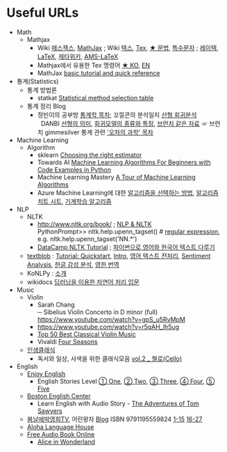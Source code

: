 # Useful URLs
* Math
  + Mathjax
    - Wiki [매스잭스](https://ko.wikipedia.org/wiki/매스잭스), [MathJax](https://en.wikipedia.org/wiki/MathJax) ; Wiki [텍스](https://ko.wikipedia.org/wiki/TeX), [Tex](https://en.wikipedia.org/wiki/TeX), [★ 문법](https://ko.wikipedia.org/wiki/위키백과:TeX_문법), [특수문자](https://zetawiki.com/wiki/TeX_특수문자) ; [레이텍](https://ko.wikipedia.org/wiki/LaTeX), [LaTeX](https://en.wikipedia.org/wiki/LaTeX), [제타위키](https://zetawiki.com/wiki/LaTeX), [AMS-LaTeX](https://en.wikipedia.org/wiki/AMS-LaTeX)
    - Mathjax에서 유용한 Tex 명령어 [★ KO](https://www.onemathematicalcat.org/MathJaxDocumentation/MathJaxKorean/TeXSyntax_ko.html), [EN](https://www.onemathematicalcat.org/MathJaxDocumentation/TeXSyntax.htm)
    - MathJax [basic tutorial and quick reference](https://math.meta.stackexchange.com/questions/5020/mathjax-basic-tutorial-and-quick-reference)
* 통계(Statistics)
  + 통계 방법론
    - statkat [Statistical method selection table](http://www.statkat.com/stattest_overview.php)
  + 통계 정리 Blog
    - 정빈이의 공부방 [통계학 목차](https://nate9389.tistory.com/1641?category=1044821); 꼬낄콘의 분석일지 [선형 회귀분석](https://kkokkilkon.tistory.com/77?category=640119)<Br> &nbsp; DANBI [선형의 의미](https://brunch.co.kr/@gimmesilver/18), [회귀모델의 종류와 특징](https://danbi-ncsoft.github.io/study/2018/05/04/study-regression_model_summary.html), [브런치 같은 자료](https://brunch.co.kr/@gimmesilver/38) ☞ 브런치 gimmesilver 통계 관련 ['오차의 과학' 목차](https://brunch.co.kr/magazine/error-science)
* Machine Learning
  + Algorithm
    - sklearn [Choosing the right estimator](https://scikit-learn.org/stable/tutorial/machine_learning_map/index.html)
    - Towards AI [Machine Learning Algorithms For Beginners with Code Examples in Python](https://medium.com/towards-artificial-intelligence/machine-learning-algorithms-for-beginners-with-python-code-examples-ml-19c6afd60daa?source=friends_link&sk=f9b9a1d94deb3830ffad1638530e076e)
    - Machine Learning Mastery [A Tour of Machine Learning Algorithms](https://machinelearningmastery.com/a-tour-of-machine-learning-algorithms/)
    - Azure Machine Learning에 대한 [알고리즘을 선택하는 방법](https://docs.microsoft.com/ko-kr/azure/machine-learning/how-to-select-algorithms), [알고리즘 치트 시트](https://docs.microsoft.com/ko-kr/azure/machine-learning/algorithm-cheat-sheet), [기계학습 알고리즘](https://docs.microsoft.com/ko-kr/azure/machine-learning/algorithm-module-reference/boosted-decision-tree-regression)
* NLP
  + NLTK
    - http://www.nltk.org/book/ ; [NLP & NLTK](https://cheatography.com/murenei/cheat-sheets/natural-language-processing-with-python-and-nltk/)  
      PythonPrompt>> nltk.help.upenn_tagset()  # [regular expression](http://www.nltk.org/book/ch05.html), e.g. nltk.help.upenn_tagset('NN.*')
    - [DataCamp NLTK Tutorial](https://www.datacamp.com/community/tutorials/text-analytics-beginners-nltk) ; [파이썬으로 영어와 한국어 텍스트 다루기](https://www.lucypark.kr/courses/2015-dm/text-mining.html)
  + [textblob](https://textblob.readthedocs.io/en/dev/) : [Tutorial: Quickstart](https://textblob.readthedocs.io/en/dev/quickstart.html), [Intro](https://towardsdatascience.com/having-fun-with-textblob-7e9eed783d3f), [영어 텍스트 전처리](https://data-newbie.tistory.com/206), [Sentiment Analysis](https://www.datasciencelearner.com/sentiment-analysis-python-library-textblob/), [한글 감성 분석](https://anpigon.github.io/blog/kr/@anpigon/4/), [영한 번역](https://m.blog.naver.com/haegol/221650647219)
  + KoNLPy : [소개](https://pinkwink.kr/1025)
  + wikidocs [딥러닝을 이용한 자연어 처리 입문](https://wikidocs.net/book/2155)
* Music
  + Violin
    - Sarah Chang  
      ─ Sibelius Violin Concerto in D minor (full) https://www.youtube.com/watch?v=gpS_u5RvMpM
    - https://www.youtube.com/watch?v=r5qAH_lh5ug
    - [Top 50 Best Classical Violin Music](https://www.youtube.com/watch?v=L5skSFHVJHk)
    - Vivaldi [Four Seasons](https://www.youtube.com/watch?v=YnDLlajMxyo)
  + [인생클래식](https://www.youtube.com/channel/UCRa7am7t9YjPZocUgqee_VA)
    - 독서와 일상, 사색을 위한 클래식모음 [vol.2 _ 첼로(Cello)](https://www.youtube.com/watch?v=5gYzXXL6jU8)
* English
  + [Enjoy English](https://www.youtube.com/c/EnjoyEnglish/featured)
    - English Stories Level [① One](https://www.youtube.com/watch?v=dP6DFHkxKZQ&list=PLFDqDNysGedMqJOfmCvgVZ76hklchiiEs), [② Two](https://www.youtube.com/watch?v=bNKsoohpXK0&list=PLFDqDNysGedM7FxQMzHl0zVLWPEnuaI8u), [③ Three](https://www.youtube.com/watch?v=zlzowXlSW50&list=PLFDqDNysGedOEjONvzZfTW5gHjXYPZGEg), [④ Four](https://www.youtube.com/watch?v=wmREilELznU&list=PLFDqDNysGedN9PvqCdqfxqY0g4QhhVb3B), [⑤ Five](https://www.youtube.com/watch?v=6fNvGVY_pzs&list=PLFDqDNysGedO_bvxWA9AvWcNVKVs7Aezk)
  + [Boston English Center](https://www.youtube.com/channel/UCVhogXveUAH4vgTp3H5Q1HA)
    - Learn English with Audio Story - [The Adventures of Tom Sawyers](https://www.youtube.com/watch?v=d4PDohlr0Jw)
  + [봄날에박영희TV](https://www.youtube.com/channel/UCGkXSDnKo7IbXBTugehWOGQ), 어린왕자 [Blog](http://blog.naver.com/pobilli/220628896976) ISBN 9791195559824 [1-15](https://www.youtube.com/watch?v=UdFd60akfx4) [16-27](https://www.youtube.com/watch?v=G_cq7qv0I-g)
  + [Aloha Language House](https://www.youtube.com/channel/UCxVPJMGShV04KTy_Fr3WMig)
  + [Free Audio Book Online](https://www.youtube.com/user/AudioBook2015/featured)
    - [Alice in Wonderland](https://www.youtube.com/watch?v=yxGohe2Fzsg)
